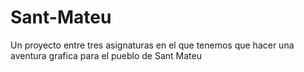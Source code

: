 # Sant-Mateu
Un proyecto entre tres asignaturas en el que tenemos que hacer una aventura grafica para el pueblo de Sant Mateu
